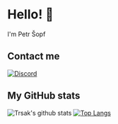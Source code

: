 # Hello! 👋
I'm Petr Šopf


## Contact me
[![Discord](https://img.shields.io/badge/-Discord-7289da?style=for-the-badge&logo=discord&logoColor=white)](https://discord.com/users/175351238232113152)

## My GitHub stats
![Trsak's github stats](https://github-readme-stats.vercel.app/api?username=Trsak&show_icons=true&theme=dark)
[![Top Langs](https://github-readme-stats.vercel.app/api/top-langs/?username=Trsak&layout=compact&theme=dark)](https://github.com/anuraghazra/github-readme-stats)
